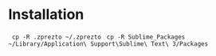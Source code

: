 Installation
=============
``` cp -R .zprezto ~/.zprezto```
``` cp -R Sublime_Packages ~/Library/Application\ Support\Sublime\ Text\ 3/Packages```